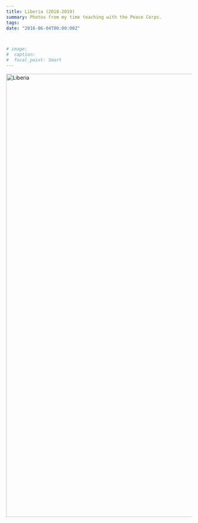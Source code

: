 ```yaml
---
title: Liberia (2018-2019)
summary: Photos from my time teaching with the Peace Corps.
tags:
date: "2018-06-04T00:00:00Z"



# image: 
#  caption:
#  focal_point: Smart
---
```


<a data-flickr-embed="true" href="https://www.flickr.com/gp/191566562@N05/2w82Z7" title="Liberia"><img src="https://live.staticflickr.com/65535/50783486308_dd58f86223_h.jpg" width="1600" height="1200" alt="Liberia"></a><script async src="//embedr.flickr.com/assets/client-code.js" charset="utf-8"></script>